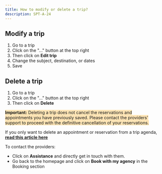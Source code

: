 ```yaml
---
title: How to modify or delete a trip?
description: SPT-A-24
---
```


## Modify a trip

1. Go to a trip
2. Click on the "..." button at the top right
3. Then click on **Edit trip**
4. Change the subject, destination, or dates
5. Save

## Delete a trip

1. Go to a trip
2. Click on the "..." button at the top right
3. Then click on **Delete**

<span style="background-color:moccasin;">**Important:** </span><span style="background-color:moccasin;">Deleting a trip does not cancel the reservations and appointments you have previously saved. Please contact the providers' support to proceed with the definitive cancellation of your reservations.</span>

If you only want to delete an appointment or reservation from a trip agenda, **[read this article here](/en/trips-management/modify-or-delete-appointment)**

To contact the providers:

* Click on **Assistance** and directly get in touch with them.
* Go back to the homepage and click on **Book with my agency** in the Booking section